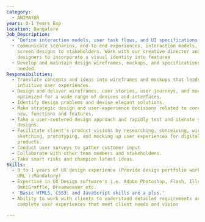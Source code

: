 ```yaml
---
category:
  - ANIMATOR
years: 0-1 Years Exp
location: Bangalore
Job_Description:
  - 'Define interaction models, user task flows, and UI specifications'
  - Communicate scenarios, end-to-end experiences, interaction models, and
    screen designs to stakeholders. Work with our creative director and visual
    designers to incorporate a visual identity into features
  - Develop and maintain design wireframes, mockups, and specifications as
    needed.
Responsibilities:
  - Translate concepts and ideas into wireframes and mockups that leads to
    intuitive user experiences.
  - Design and deliver wireframes, user stories, user journeys, and mockups
    optimized for a wide range of devices and interfaces.
  - Identify design problems and devise elegant solutions.
  - Make strategic design and user-experience decisions related to core, and
    new, functions and features.
  - Take a user-centered design approach and rapidly test and iterate your
    designs.
  - Facilitate client's product visions by researching, conceiving, wireframing,
    sketching, prototyping, and mocking up user experiences for digital
    products.
  - Conduct user surveys to gather customer input
  - Collaborate with other team members and stakeholders.
  - Take smart risks and champion latest ideas.
Skills:
  - 0 to 1 years of UX design experience (Provide design portfolio work sample
    URL ::Mandatory)
  - Expertise in UX Design software's i.e. Adobe Photoshop, Flash, Illustrator,
    OmniGraffle, Dreamweaver etc.
  - 'Basic HTML5, CSS3, and JavaScript skills are a plus.'
  - Ability to work with clients to understand detailed requirements and design
    complete user experiences that meet client needs and vision
    
---
```

